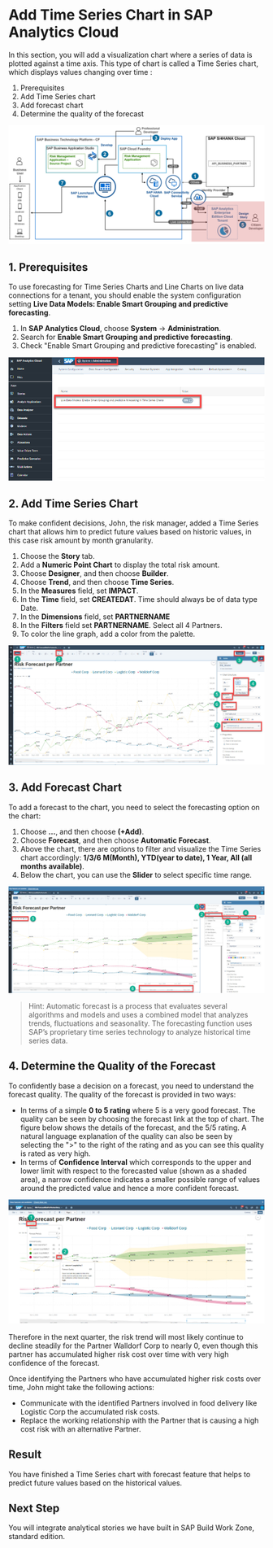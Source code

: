 # Add Time Series Chart in SAP Analytics Cloud

In this section, you will add a visualization chart where a series of data is plotted against a time axis. 
This type of chart is called a Time Series chart, which displays values changing over time :

 1. Prerequisites
 2. Add Time Series chart
 3. Add forecast chart
 4. Determine the quality of the forecast
 
![solution-diagram-time-serie-chart-sac](./images/solution-diagram-time-serie-chart-sac.jpg)

## 1. Prerequisites

To use forecasting for Time Series Charts and Line Charts on live data connections for a tenant, you should enable the system configuration setting **Live Data Models: Enable Smart Grouping and predictive forecasting**.
 
1. In **SAP Analytics Cloud**, choose **System** &rarr; **Administration**.
2. Search for **Enable Smart Grouping and predictive forecasting**.
3. Check "Enable Smart Grouping and predictive forecasting" is enabled.
 
![SAC-bar-chart-time-series-prerequisite](./images/SAC-bar-chart-time-series-prerequisite.jpg)

## 2. Add Time Series Chart

To make confident decisions, John, the risk manager, added a Time Series chart that allows him to predict future values based on historic values, in this case risk amount by month granularity.

1. Choose the **Story** tab.
2. Add a **Numeric Point Chart** to display the total risk amount. 
3. Choose **Designer**, and then choose **Builder**.
4. Choose **Trend**, and then choose **Time Series**.
5. In the **Measures** field, set **IMPACT**.
6. In the **Time** field, set **CREATEDAT**. Time should always be of data type Date.
7. In the **Dimensions** field, set **PARTNERNAME**
8. In the **Filters** field set **PARTNERNAME**. Select all 4 Partners.
9. To color the line graph, add a color from the palette.

![SAC-bar-chart-time-series](./images/SAC-bar-chart-time-series.jpg)

## 3. Add Forecast Chart

To add a forecast to the chart, you need to select the forecasting option on the chart:

1. Choose **...**, and then choose **(+Add)**. 
2. Choose **Forecast**, and then choose **Automatic Forecast**.
3. Above the chart, there are options to filter and visualize the Time Series chart accordingly: **1/3/6 M(Month), YTD(year to date), 1 Year, All (all months available)**.
4. Below the chart, you can use the **Slider** to select specific time range. 

![SAC-bar-chart-time-series-automatic-forecast](./images/SAC-bar-chart-time-series-automatic-forecast.jpg)


>Hint: Automatic forecast is a process that evaluates several algorithms and models and uses a combined model that analyzes trends, fluctuations and seasonality. The forecasting function uses SAP’s proprietary time series technology to analyze historical time series data.

## 4. Determine the Quality of the Forecast

To confidently base a decision on a forecast,  you need to understand the forecast quality. The quality of the forecast is provided in two ways:
* In terms of a simple **0 to 5 rating** where 5 is a very good forecast. The quality can be seen by choosing the forecast link at the top of chart. The figure below shows the details of the forecast, and the 5/5 rating. A natural language explanation of the quality can also be seen by selecting the ">" to the right of the rating and as you can see this quality is rated as very high.
* In terms of **Confidence Interval** which corresponds to the upper and lower limit with respect to the forecasted value (shown as a shaded area), a narrow confidence indicates a smaller possible range of values around the predicted value and hence a more confident forecast.

![SAC-bar-chart-time-series-forecast-quality](./images/SAC-bar-chart-time-series-forecast-quality.jpg)

Therefore in the next quarter, the risk trend will most likely continue to decline steadily for the Partner Walldorf Corp to nearly 0, even though this partner has accumulated higher risk cost over time with very high confidence of the forecast.

Once identifying the Partners who have accumulated higher risk costs over time, John might take the following actions:
* Communicate with the identified Partners involved in food delivery like Logistic Corp the accumulated risk costs.
* Replace the working relationship with the Partner that is causing a high cost risk with an alternative Partner.
  
## Result
You have finished a Time Series chart with forecast feature that helps to predict future values based on the historical values.

## Next Step
You will integrate analytical stories we have built in SAP Build Work Zone, standard edition.
